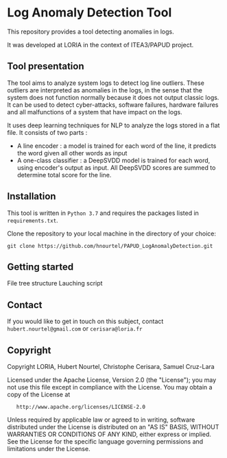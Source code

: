 # Log Anomaly Detection Tool
This repository provides a tool detecting anomalies in logs.

It was developed at LORIA in the context of ITEA3/PAPUD project.

## Tool presentation
The tool aims to analyze system logs to detect log line outliers. These outliers are interpreted as anomalies in the logs,
in the sense that the system does not function normally because it does not output classic logs. It can be used to detect
cyber-attacks, software failures, hardware failures and all malfunctions of a system that have impact on the logs.

It uses deep learning techniques for NLP to analyze the logs stored in a flat file. It consists of two parts :
* A line encoder : a model is trained for each word of the line, it predicts the word given all other words as input
* A one-class classifier : a DeepSVDD model is trained for each word, using encoder's output as input.
All DeepSVDD scores are summed to determine total score for the line. 

## Installation
This tool is written in `Python 3.7` and requires the packages listed in `requirements.txt`.

Clone the repository to your local machine in the directory of your choice:
```
git clone https://github.com/hnourtel/PAPUD_LogAnomalyDetection.git
```

## Getting started
File tree structure
Lauching script

## Contact
If you would like to get in touch on this subject, contact `hubert.nourtel@gmail.com` or `cerisara@loria.fr` 

## Copyright
Copyright LORIA, Hubert Nourtel, Christophe Cerisara, Samuel Cruz-Lara

   Licensed under the Apache License, Version 2.0 (the "License");
   you may not use this file except in compliance with the License.
   You may obtain a copy of the License at

       http://www.apache.org/licenses/LICENSE-2.0

   Unless required by applicable law or agreed to in writing, software
   distributed under the License is distributed on an "AS IS" BASIS,
   WITHOUT WARRANTIES OR CONDITIONS OF ANY KIND, either express or implied.
   See the License for the specific language governing permissions and
   limitations under the License.
